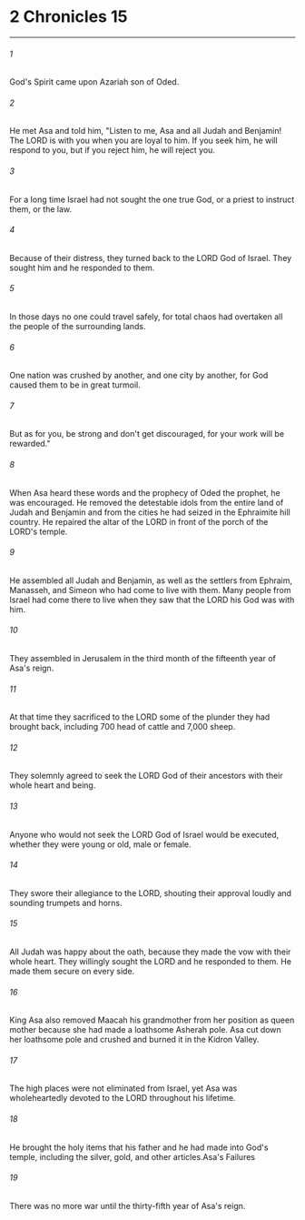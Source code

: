 # 2 Chronicles 15
***



###### 1 
God's Spirit came upon Azariah son of Oded. 

###### 2 
He met Asa and told him, "Listen to me, Asa and all Judah and Benjamin! The LORD is with you when you are loyal to him. If you seek him, he will respond to you, but if you reject him, he will reject you. 

###### 3 
For a long time Israel had not sought the one true God, or a priest to instruct them, or the law. 

###### 4 
Because of their distress, they turned back to the LORD God of Israel. They sought him and he responded to them. 

###### 5 
In those days no one could travel safely, for total chaos had overtaken all the people of the surrounding lands. 

###### 6 
One nation was crushed by another, and one city by another, for God caused them to be in great turmoil. 

###### 7 
But as for you, be strong and don't get discouraged, for your work will be rewarded." 

###### 8 
When Asa heard these words and the prophecy of Oded the prophet, he was encouraged. He removed the detestable idols from the entire land of Judah and Benjamin and from the cities he had seized in the Ephraimite hill country. He repaired the altar of the LORD in front of the porch of the LORD's temple. 

###### 9 
He assembled all Judah and Benjamin, as well as the settlers from Ephraim, Manasseh, and Simeon who had come to live with them. Many people from Israel had come there to live when they saw that the LORD his God was with him. 

###### 10 
They assembled in Jerusalem in the third month of the fifteenth year of Asa's reign. 

###### 11 
At that time they sacrificed to the LORD some of the plunder they had brought back, including 700 head of cattle and 7,000 sheep. 

###### 12 
They solemnly agreed to seek the LORD God of their ancestors with their whole heart and being. 

###### 13 
Anyone who would not seek the LORD God of Israel would be executed, whether they were young or old, male or female. 

###### 14 
They swore their allegiance to the LORD, shouting their approval loudly and sounding trumpets and horns. 

###### 15 
All Judah was happy about the oath, because they made the vow with their whole heart. They willingly sought the LORD and he responded to them. He made them secure on every side. 

###### 16 
King Asa also removed Maacah his grandmother from her position as queen mother because she had made a loathsome Asherah pole. Asa cut down her loathsome pole and crushed and burned it in the Kidron Valley. 

###### 17 
The high places were not eliminated from Israel, yet Asa was wholeheartedly devoted to the LORD throughout his lifetime. 

###### 18 
He brought the holy items that his father and he had made into God's temple, including the silver, gold, and other articles.Asa's Failures 

###### 19 
There was no more war until the thirty-fifth year of Asa's reign.
